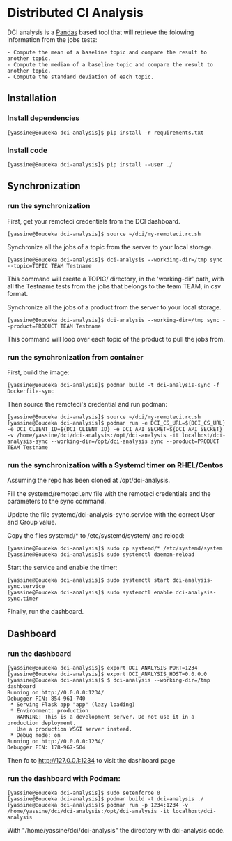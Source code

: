# Distributed CI Analysis

DCI analysis is a [Pandas](https://pandas.pydata.org) based tool that will retrieve the folowing information
from the jobs tests:

    - Compute the mean of a baseline topic and compare the result to another topic.
    - Compute the median of a baseline topic and compare the result to another topic.
    - Compute the standard deviation of each topic.


## Installation

### Install dependencies

```console
[yassine@Bouceka dci-analysis]$ pip install -r requirements.txt
```

### Install code

```console
[yassine@Bouceka dci-analysis]$ pip install --user ./
```

## Synchronization

### run the synchronization

First, get your remoteci credentials from the DCI dashboard.

```console
[yassine@Bouceka dci-analysis]$ source ~/dci/my-remoteci.rc.sh
```

Synchronize all the jobs of a topic from the server to your local storage.

```console
[yassine@Bouceka dci-analysis]$ dci-analysis --workding-dir=/tmp sync --topic=TOPIC TEAM Testname
```

This command will create a TOPIC/ directory, in the 'working-dir' path, with all the Testname
tests from the jobs that belongs to the team TEAM, in csv format.

Synchronize all the jobs of a product from the server to your local storage.

```console
[yassine@Bouceka dci-analysis]$ dci-analysis --working-dir=/tmp sync --product=PRODUCT TEAM Testname
```

This command will loop over each topic of the product to pull the jobs from.

### run the synchronization from container

First, build the image:

```console
[yassine@Bouceka dci-analysis]$ podman build -t dci-analysis-sync -f Dockerfile-sync
```

Then source the remoteci's credential and run podman:

```console
[yassine@Bouceka dci-analysis]$ source ~/dci/my-remoteci.rc.sh
[yassine@Bouceka dci-analysis]$ podman run -e DCI_CS_URL=${DCI_CS_URL} -e DCI_CLIENT_ID=${DCI_CLIENT_ID} -e DCI_API_SECRET=${DCI_API_SECRET} -v /home/yassine/dci/dci-analysis:/opt/dci-analysis -it localhost/dci-analysis-sync --working-dir=/opt/dci-analysis sync --product=PRODUCT TEAM Testname
```

### run the synchronization with a Systemd timer on RHEL/Centos

Assuming the repo has been cloned at /opt/dci-analysis.

Fill the systemd/remoteci.env file with the remoteci credentials and the parameters to the sync command.

Update the file systemd/dci-analysis-sync.service with the correct User and Group value.

Copy the files systemd/* to /etc/systemd/system/ and reload:

```console
[yassine@Bouceka dci-analysis]$ sudo cp systemd/* /etc/systemd/system
[yassine@Bouceka dci-analysis]$ sudo systemctl daemon-reload
```

Start the service and enable the timer:

```console
[yassine@Bouceka dci-analysis]$ sudo systemctl start dci-analysis-sync.service
[yassine@Bouceka dci-analysis]$ sudo systemctl enable dci-analysis-sync.timer
```

Finally, run the dashboard.

## Dashboard

### run the dashboard

```console
[yassine@Bouceka dci-analysis]$ export DCI_ANALYSIS_PORT=1234
[yassine@Bouceka dci-analysis]$ export DCI_ANALYSIS_HOST=0.0.0.0
[yassine@Bouceka dci-analysis]$ $ dci-analysis --working-dir=/tmp dashboard
Running on http://0.0.0.0:1234/
Debugger PIN: 854-961-740
 * Serving Flask app "app" (lazy loading)
 * Environment: production
   WARNING: This is a development server. Do not use it in a production deployment.
   Use a production WSGI server instead.
 * Debug mode: on
Running on http://0.0.0.0:1234/
Debugger PIN: 178-967-504
```

Then fo to http://127.0.0.1:1234 to visit the dashboard page

### run the dashboard with Podman:

```console
[yassine@Bouceka dci-analysis]$ sudo setenforce 0
[yassine@Bouceka dci-analysis]$ podman build -t dci-analysis ./
[yassine@Bouceka dci-analysis]$ podman run -p 1234:1234 -v /home/yassine/dci/dci-analysis:/opt/dci-analysis -it localhost/dci-analysis
```

With "/home/yassine/dci/dci-analysis" the directory with dci-analysis code.
